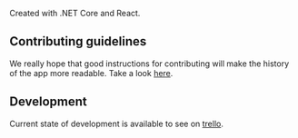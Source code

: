 Created with .NET Core and React.

## Contributing guidelines

We really hope that good instructions for contributing will make the history of the app more readable. 
Take a look [here](CONTRIBUTING.md).

## Development

Current state of development is available to see on [trello](https://trello.com/b/xxxxxxxxx).
